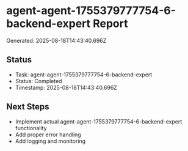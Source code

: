 # agent-agent-1755379777754-6-backend-expert Report

Generated: 2025-08-18T14:43:40.696Z

## Status
- Task: agent-agent-1755379777754-6-backend-expert
- Status: Completed
- Timestamp: 2025-08-18T14:43:40.696Z

## Next Steps
- Implement actual agent-agent-1755379777754-6-backend-expert functionality
- Add proper error handling
- Add logging and monitoring
